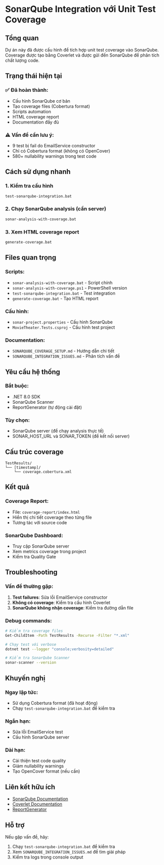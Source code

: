 # SonarQube Integration với Unit Test Coverage

## Tổng quan
Dự án này đã được cấu hình để tích hợp unit test coverage vào SonarQube. Coverage được tạo bằng Coverlet và được gửi đến SonarQube để phân tích chất lượng code.

## Trạng thái hiện tại

### ✅ Đã hoàn thành:
- Cấu hình SonarQube cơ bản
- Tạo coverage files (Cobertura format)
- Scripts automation
- HTML coverage report
- Documentation đầy đủ

### ⚠️ Vấn đề cần lưu ý:
- 9 test bị fail do EmailService constructor
- Chỉ có Cobertura format (không có OpenCover)
- 580+ nullability warnings trong test code

## Cách sử dụng nhanh

### 1. Kiểm tra cấu hình
```bash
test-sonarqube-integration.bat
```

### 2. Chạy SonarQube analysis (cần server)
```bash
sonar-analysis-with-coverage.bat
```

### 3. Xem HTML coverage report
```bash
generate-coverage.bat
```

## Files quan trọng

### Scripts:
- `sonar-analysis-with-coverage.bat` - Script chính
- `sonar-analysis-with-coverage.ps1` - PowerShell version
- `test-sonarqube-integration.bat` - Test integration
- `generate-coverage.bat` - Tạo HTML report

### Cấu hình:
- `sonar-project.properties` - Cấu hình SonarQube
- `MovieTheater.Tests.csproj` - Cấu hình test project

### Documentation:
- `SONARQUBE_COVERAGE_SETUP.md` - Hướng dẫn chi tiết
- `SONARQUBE_INTEGRATION_ISSUES.md` - Phân tích vấn đề

## Yêu cầu hệ thống

### Bắt buộc:
- .NET 8.0 SDK
- SonarQube Scanner
- ReportGenerator (tự động cài đặt)

### Tùy chọn:
- SonarQube server (để chạy analysis thực tế)
- SONAR_HOST_URL và SONAR_TOKEN (để kết nối server)

## Cấu trúc coverage

```
TestResults/
└── [timestamp]/
    └── coverage.cobertura.xml
```

## Kết quả

### Coverage Report:
- File: `coverage-report/index.html`
- Hiển thị chi tiết coverage theo từng file
- Tương tác với source code

### SonarQube Dashboard:
- Truy cập SonarQube server
- Xem metrics coverage trong project
- Kiểm tra Quality Gate

## Troubleshooting

### Vấn đề thường gặp:

1. **Test failures**: Sửa lỗi EmailService constructor
2. **Không có coverage**: Kiểm tra cấu hình Coverlet
3. **SonarQube không nhận coverage**: Kiểm tra đường dẫn file

### Debug commands:
```bash
# Kiểm tra coverage files
Get-ChildItem -Path TestResults -Recurse -Filter "*.xml"

# Chạy test với verbose
dotnet test --logger "console;verbosity=detailed"

# Kiểm tra SonarQube Scanner
sonar-scanner --version
```

## Khuyến nghị

### Ngay lập tức:
- Sử dụng Cobertura format (đã hoạt động)
- Chạy `test-sonarqube-integration.bat` để kiểm tra

### Ngắn hạn:
- Sửa lỗi EmailService test
- Cấu hình SonarQube server

### Dài hạn:
- Cải thiện test code quality
- Giảm nullability warnings
- Tạo OpenCover format (nếu cần)

## Liên kết hữu ích

- [SonarQube Documentation](https://docs.sonarqube.org/)
- [Coverlet Documentation](https://github.com/coverlet-coverage/coverlet)
- [ReportGenerator](https://github.com/danielpalme/ReportGenerator)

## Hỗ trợ

Nếu gặp vấn đề, hãy:
1. Chạy `test-sonarqube-integration.bat` để kiểm tra
2. Xem `SONARQUBE_INTEGRATION_ISSUES.md` để tìm giải pháp
3. Kiểm tra logs trong console output 